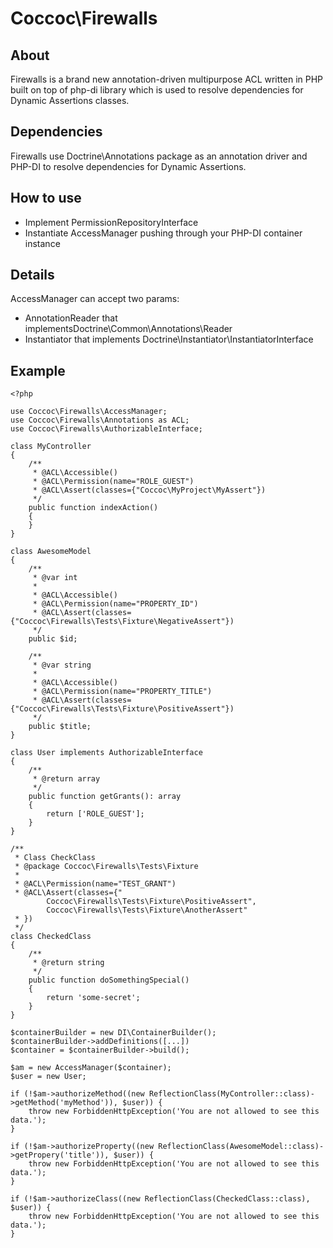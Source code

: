 # Coccoc\Firewalls

## About
Firewalls is a brand new annotation-driven multipurpose ACL written in PHP built on top of php-di library which is used to resolve dependencies for Dynamic Assertions classes.

## Dependencies
Firewalls use Doctrine\Annotations package as an annotation driver and PHP-DI to resolve dependencies for Dynamic Assertions.

## How to use
- Implement PermissionRepositoryInterface
- Instantiate AccessManager pushing through your PHP-DI container instance

## Details
AccessManager can accept two params:
- AnnotationReader that implementsDoctrine\Common\Annotations\Reader
- Instantiator that implements Doctrine\Instantiator\InstantiatorInterface

## Example
```
<?php

use Coccoc\Firewalls\AccessManager;
use Coccoc\Firewalls\Annotations as ACL;
use Coccoc\Firewalls\AuthorizableInterface;

class MyController
{
    /**
     * @ACL\Accessible()
     * @ACL\Permission(name="ROLE_GUEST")
     * @ACL\Assert(classes={"Coccoc\MyProject\MyAssert"})
     */
    public function indexAction()
    {
    }
}

class AwesomeModel
{
    /**
     * @var int
     *
     * @ACL\Accessible()
     * @ACL\Permission(name="PROPERTY_ID")
     * @ACL\Assert(classes={"Coccoc\Firewalls\Tests\Fixture\NegativeAssert"})
     */
    public $id;

    /**
     * @var string
     *
     * @ACL\Accessible()
     * @ACL\Permission(name="PROPERTY_TITLE")
     * @ACL\Assert(classes={"Coccoc\Firewalls\Tests\Fixture\PositiveAssert"})
     */
    public $title;
}

class User implements AuthorizableInterface
{
    /**
     * @return array
     */
    public function getGrants(): array
    {
        return ['ROLE_GUEST'];
    }
}

/**
 * Class CheckClass
 * @package Coccoc\Firewalls\Tests\Fixture
 *
 * @ACL\Permission(name="TEST_GRANT")
 * @ACL\Assert(classes={"
        Coccoc\Firewalls\Tests\Fixture\PositiveAssert",
        Coccoc\Firewalls\Tests\Fixture\AnotherAssert"
 * })
 */
class CheckedClass
{
    /**
     * @return string
     */
    public function doSomethingSpecial()
    {
        return 'some-secret';
    }
}

$containerBuilder = new DI\ContainerBuilder();
$containerBuilder->addDefinitions([...])
$container = $containerBuilder->build();

$am = new AccessManager($container);
$user = new User;

if (!$am->authorizeMethod((new ReflectionClass(MyController::class)->getMethod('myMethod')), $user)) {
    throw new ForbiddenHttpException('You are not allowed to see this data.');
}

if (!$am->authorizeProperty((new ReflectionClass(AwesomeModel::class)->getPropery('title')), $user)) {
    throw new ForbiddenHttpException('You are not allowed to see this data.');
}

if (!$am->authorizeClass((new ReflectionClass(CheckedClass::class), $user)) {
    throw new ForbiddenHttpException('You are not allowed to see this data.');
}
```
